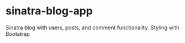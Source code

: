 # sinatra-blog-app
Sinatra blog with users, posts, and comment functionality. Styling with Bootstrap
